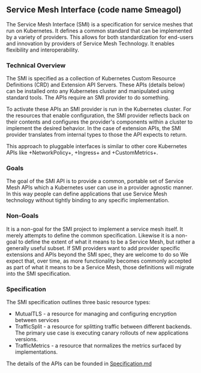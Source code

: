 ## Service Mesh Interface (code name Smeagol)

The Service Mesh Interface (SMI) is a specification for service meshes that run
on Kubernetes. It defines a common standard that can be implemented by a variety
of providers. This allows for both standardization for end-users and innovation
by providers of Service Mesh Technology. It enables flexibility and
interoperability.

### Technical Overview

The SMI is specified as a collection of Kubernetes Custom Resource Definitions
(CRD) and Extension API Servers. These APIs (details below) can be installed
onto any Kubernetes cluster and manipulated using standard tools. The APIs
require an SMI provider to do something.

To activate these APIs an SMI provider is run in the Kubernetes cluster. For the
resources that enable configuration, the SMI provider reflects back on their
contents and configures the provider's components within a cluster to implement
the desired behavior. In the case of extension APIs, the SMI provider translates
from internal types to those the API expects to return.

This approach to pluggable interfaces is similar to other core Kubernetes APIs
like +NetworkPolicy+, +Ingress+ and +CustomMetrics+.

### Goals

The goal of the SMI API is to provide a common, portable set of Service Mesh
APIs which a Kubernetes user can use in a provider agnostic manner. In this way
people can define applications that use Service Mesh technology without tightly
binding to any specific implementation.

### Non-Goals

It is a non-goal for the SMI project to implement a service mesh itself. It
merely attempts to define the common specification. Likewise it is a non-goal to
define the extent of what it means to be a Service Mesh, but rather a generally
useful subset. If SMI providers want to add provider specific extensions and
APIs beyond the SMI spec, they are welcome to do so We expect that, over time,
as more functionality becomes commonly accepted as part of what it means to be a
Service Mesh, those definitions will migrate into the SMI specification.

### Specification

The SMI specification outlines three basic resource types:

* MutualTLS - a resource for managing and configuring encryption between services
* TrafficSplit - a resource for splitting traffic between different backends.
  The primary use case is executing canary rollouts of new applications
  versions.
* TrafficMetrics - a resource that normalizes the metrics surfaced by
  implementations.

The details of the APIs can be founded in [Specification.md](specification.md)
